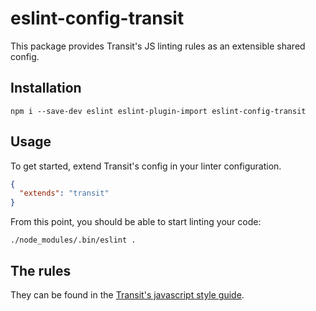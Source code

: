 # eslint-config-transit

This package provides Transit's JS linting rules as an extensible shared config.

## Installation
```
npm i --save-dev eslint eslint-plugin-import eslint-config-transit
```

## Usage
To get started, extend Transit's config in your linter configuration.

```json
{
  "extends": "transit"
}
```

From this point, you should be able to start linting your code:

```
./node_modules/.bin/eslint .
```

## The rules
They can be found in the [Transit's javascript style guide](https://github.com/TransitApp/javascript).

